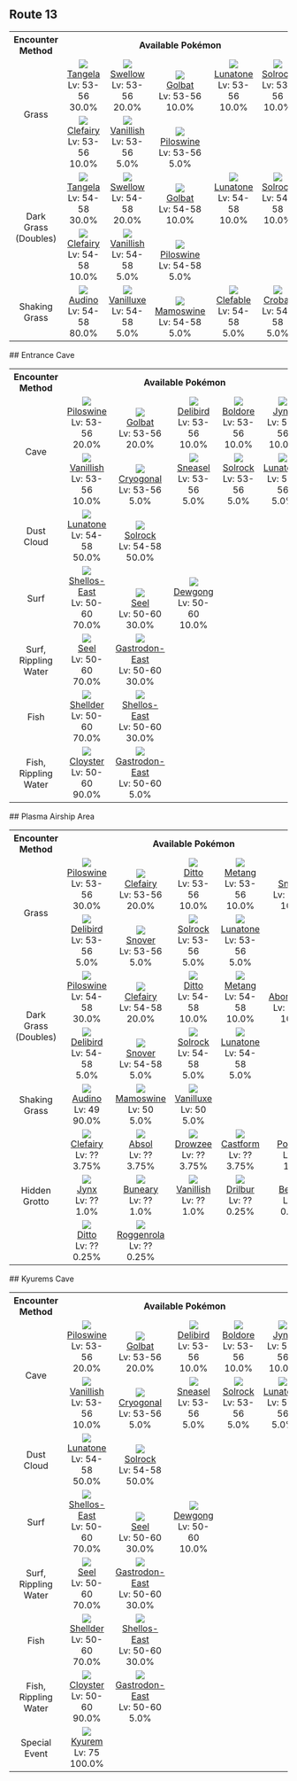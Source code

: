 ## Route 13

<table><tr><th colspan="1">Encounter Method</th><th colspan="5" style = "text-align: center;">Available Pokémon</th></tr>
<tr><td rowspan="2" style="vertical-align: middle; word-wrap: break-word; text-align: center;">Grass</td><td style="text-align: center; vertical-align: bottom;"> <img src="https://smilingzero.github.io/BlazeBlack2ReduxWiki/img/animated/114.gif"> <br> <a href="https://smilingzero.github.io/BlazeBlack2ReduxWiki/pokemons/114">Tangela</a> <br> Lv: 53-56 <br> 30.0% </td><td style="text-align: center; vertical-align: bottom;"> <img src="https://smilingzero.github.io/BlazeBlack2ReduxWiki/img/animated/277.gif"> <br> <a href="https://smilingzero.github.io/BlazeBlack2ReduxWiki/pokemons/277">Swellow</a> <br> Lv: 53-56 <br> 20.0% </td><td style="text-align: center; vertical-align: bottom;"> <img src="https://smilingzero.github.io/BlazeBlack2ReduxWiki/img/animated/42.gif"> <br> <a href="https://smilingzero.github.io/BlazeBlack2ReduxWiki/pokemons/042">Golbat</a> <br> Lv: 53-56 <br> 10.0% </td><td style="text-align: center; vertical-align: bottom;"> <img src="https://smilingzero.github.io/BlazeBlack2ReduxWiki/img/animated/337.gif"> <br> <a href="https://smilingzero.github.io/BlazeBlack2ReduxWiki/pokemons/337">Lunatone</a> <br> Lv: 53-56 <br> 10.0% </td><td style="text-align: center; vertical-align: bottom;"> <img src="https://smilingzero.github.io/BlazeBlack2ReduxWiki/img/animated/338.gif"> <br> <a href="https://smilingzero.github.io/BlazeBlack2ReduxWiki/pokemons/338">Solrock</a> <br> Lv: 53-56 <br> 10.0% </td></tr>
<tr><td style="text-align: center; vertical-align: bottom;"> <img src="https://smilingzero.github.io/BlazeBlack2ReduxWiki/img/animated/35.gif"> <br> <a href="https://smilingzero.github.io/BlazeBlack2ReduxWiki/pokemons/035">Clefairy</a> <br> Lv: 53-56 <br> 10.0% </td><td style="text-align: center; vertical-align: bottom;"> <img src="https://smilingzero.github.io/BlazeBlack2ReduxWiki/img/animated/583.gif"> <br> <a href="https://smilingzero.github.io/BlazeBlack2ReduxWiki/pokemons/583">Vanillish</a> <br> Lv: 53-56 <br> 5.0% </td><td style="text-align: center; vertical-align: bottom;"> <img src="https://smilingzero.github.io/BlazeBlack2ReduxWiki/img/animated/221.gif"> <br> <a href="https://smilingzero.github.io/BlazeBlack2ReduxWiki/pokemons/221">Piloswine</a> <br> Lv: 53-56 <br> 5.0% </td><td></td><td></td></tr>
<tr><td rowspan="2" style="vertical-align: middle; word-wrap: break-word; text-align: center;">Dark Grass (Doubles)</td><td style="text-align: center; vertical-align: bottom;"> <img src="https://smilingzero.github.io/BlazeBlack2ReduxWiki/img/animated/114.gif"> <br> <a href="https://smilingzero.github.io/BlazeBlack2ReduxWiki/pokemons/114">Tangela</a> <br> Lv: 54-58 <br> 30.0% </td><td style="text-align: center; vertical-align: bottom;"> <img src="https://smilingzero.github.io/BlazeBlack2ReduxWiki/img/animated/277.gif"> <br> <a href="https://smilingzero.github.io/BlazeBlack2ReduxWiki/pokemons/277">Swellow</a> <br> Lv: 54-58 <br> 20.0% </td><td style="text-align: center; vertical-align: bottom;"> <img src="https://smilingzero.github.io/BlazeBlack2ReduxWiki/img/animated/42.gif"> <br> <a href="https://smilingzero.github.io/BlazeBlack2ReduxWiki/pokemons/042">Golbat</a> <br> Lv: 54-58 <br> 10.0% </td><td style="text-align: center; vertical-align: bottom;"> <img src="https://smilingzero.github.io/BlazeBlack2ReduxWiki/img/animated/337.gif"> <br> <a href="https://smilingzero.github.io/BlazeBlack2ReduxWiki/pokemons/337">Lunatone</a> <br> Lv: 54-58 <br> 10.0% </td><td style="text-align: center; vertical-align: bottom;"> <img src="https://smilingzero.github.io/BlazeBlack2ReduxWiki/img/animated/338.gif"> <br> <a href="https://smilingzero.github.io/BlazeBlack2ReduxWiki/pokemons/338">Solrock</a> <br> Lv: 54-58 <br> 10.0% </td></tr>
<tr><td style="text-align: center; vertical-align: bottom;"> <img src="https://smilingzero.github.io/BlazeBlack2ReduxWiki/img/animated/35.gif"> <br> <a href="https://smilingzero.github.io/BlazeBlack2ReduxWiki/pokemons/035">Clefairy</a> <br> Lv: 54-58 <br> 10.0% </td><td style="text-align: center; vertical-align: bottom;"> <img src="https://smilingzero.github.io/BlazeBlack2ReduxWiki/img/animated/583.gif"> <br> <a href="https://smilingzero.github.io/BlazeBlack2ReduxWiki/pokemons/583">Vanillish</a> <br> Lv: 54-58 <br> 5.0% </td><td style="text-align: center; vertical-align: bottom;"> <img src="https://smilingzero.github.io/BlazeBlack2ReduxWiki/img/animated/221.gif"> <br> <a href="https://smilingzero.github.io/BlazeBlack2ReduxWiki/pokemons/221">Piloswine</a> <br> Lv: 54-58 <br> 5.0% </td><td></td><td></td></tr>
<tr><td rowspan="1" style="vertical-align: middle; word-wrap: break-word; text-align: center;">Shaking Grass</td><td style="text-align: center; vertical-align: bottom;"> <img src="https://smilingzero.github.io/BlazeBlack2ReduxWiki/img/animated/531.gif"> <br> <a href="https://smilingzero.github.io/BlazeBlack2ReduxWiki/pokemons/531">Audino</a> <br> Lv: 54-58 <br> 80.0% </td><td style="text-align: center; vertical-align: bottom;"> <img src="https://smilingzero.github.io/BlazeBlack2ReduxWiki/img/animated/584.gif"> <br> <a href="https://smilingzero.github.io/BlazeBlack2ReduxWiki/pokemons/584">Vanilluxe</a> <br> Lv: 54-58 <br> 5.0% </td><td style="text-align: center; vertical-align: bottom;"> <img src="https://smilingzero.github.io/BlazeBlack2ReduxWiki/img/animated/473.gif"> <br> <a href="https://smilingzero.github.io/BlazeBlack2ReduxWiki/pokemons/473">Mamoswine</a> <br> Lv: 54-58 <br> 5.0% </td><td style="text-align: center; vertical-align: bottom;"> <img src="https://smilingzero.github.io/BlazeBlack2ReduxWiki/img/animated/36.gif"> <br> <a href="https://smilingzero.github.io/BlazeBlack2ReduxWiki/pokemons/036">Clefable</a> <br> Lv: 54-58 <br> 5.0% </td><td style="text-align: center; vertical-align: bottom;"> <img src="https://smilingzero.github.io/BlazeBlack2ReduxWiki/img/animated/169.gif"> <br> <a href="https://smilingzero.github.io/BlazeBlack2ReduxWiki/pokemons/169">Crobat</a> <br> Lv: 54-58 <br> 5.0% </td></tr></table>
## Entrance Cave

<table><tr><th colspan="1">Encounter Method</th><th colspan="5" style = "text-align: center;">Available Pokémon</th></tr>
<tr><td rowspan="2" style="vertical-align: middle; word-wrap: break-word; text-align: center;">Cave</td><td style="text-align: center; vertical-align: bottom;"> <img src="https://smilingzero.github.io/BlazeBlack2ReduxWiki/img/animated/221.gif"> <br> <a href="https://smilingzero.github.io/BlazeBlack2ReduxWiki/pokemons/221">Piloswine</a> <br> Lv: 53-56 <br> 20.0% </td><td style="text-align: center; vertical-align: bottom;"> <img src="https://smilingzero.github.io/BlazeBlack2ReduxWiki/img/animated/42.gif"> <br> <a href="https://smilingzero.github.io/BlazeBlack2ReduxWiki/pokemons/042">Golbat</a> <br> Lv: 53-56 <br> 20.0% </td><td style="text-align: center; vertical-align: bottom;"> <img src="https://smilingzero.github.io/BlazeBlack2ReduxWiki/img/animated/225.gif"> <br> <a href="https://smilingzero.github.io/BlazeBlack2ReduxWiki/pokemons/225">Delibird</a> <br> Lv: 53-56 <br> 10.0% </td><td style="text-align: center; vertical-align: bottom;"> <img src="https://smilingzero.github.io/BlazeBlack2ReduxWiki/img/animated/525.gif"> <br> <a href="https://smilingzero.github.io/BlazeBlack2ReduxWiki/pokemons/525">Boldore</a> <br> Lv: 53-56 <br> 10.0% </td><td style="text-align: center; vertical-align: bottom;"> <img src="https://smilingzero.github.io/BlazeBlack2ReduxWiki/img/animated/124.gif"> <br> <a href="https://smilingzero.github.io/BlazeBlack2ReduxWiki/pokemons/124">Jynx</a> <br> Lv: 53-56 <br> 10.0% </td></tr>
<tr><td style="text-align: center; vertical-align: bottom;"> <img src="https://smilingzero.github.io/BlazeBlack2ReduxWiki/img/animated/583.gif"> <br> <a href="https://smilingzero.github.io/BlazeBlack2ReduxWiki/pokemons/583">Vanillish</a> <br> Lv: 53-56 <br> 10.0% </td><td style="text-align: center; vertical-align: bottom;"> <img src="https://smilingzero.github.io/BlazeBlack2ReduxWiki/img/animated/615.gif"> <br> <a href="https://smilingzero.github.io/BlazeBlack2ReduxWiki/pokemons/615">Cryogonal</a> <br> Lv: 53-56 <br> 5.0% </td><td style="text-align: center; vertical-align: bottom;"> <img src="https://smilingzero.github.io/BlazeBlack2ReduxWiki/img/animated/215.gif"> <br> <a href="https://smilingzero.github.io/BlazeBlack2ReduxWiki/pokemons/215">Sneasel</a> <br> Lv: 53-56 <br> 5.0% </td><td style="text-align: center; vertical-align: bottom;"> <img src="https://smilingzero.github.io/BlazeBlack2ReduxWiki/img/animated/338.gif"> <br> <a href="https://smilingzero.github.io/BlazeBlack2ReduxWiki/pokemons/338">Solrock</a> <br> Lv: 53-56 <br> 5.0% </td><td style="text-align: center; vertical-align: bottom;"> <img src="https://smilingzero.github.io/BlazeBlack2ReduxWiki/img/animated/337.gif"> <br> <a href="https://smilingzero.github.io/BlazeBlack2ReduxWiki/pokemons/337">Lunatone</a> <br> Lv: 53-56 <br> 5.0% </td></tr>
<tr><td rowspan="1" style="vertical-align: middle; word-wrap: break-word; text-align: center;">Dust Cloud</td><td style="text-align: center; vertical-align: bottom;"> <img src="https://smilingzero.github.io/BlazeBlack2ReduxWiki/img/animated/337.gif"> <br> <a href="https://smilingzero.github.io/BlazeBlack2ReduxWiki/pokemons/337">Lunatone</a> <br> Lv: 54-58 <br> 50.0% </td><td style="text-align: center; vertical-align: bottom;"> <img src="https://smilingzero.github.io/BlazeBlack2ReduxWiki/img/animated/338.gif"> <br> <a href="https://smilingzero.github.io/BlazeBlack2ReduxWiki/pokemons/338">Solrock</a> <br> Lv: 54-58 <br> 50.0% </td><td></td><td></td><td></td></tr>
<tr><td rowspan="1" style="vertical-align: middle; word-wrap: break-word; text-align: center;">Surf</td><td style="text-align: center; vertical-align: bottom;"> <img src="https://smilingzero.github.io/BlazeBlack2ReduxWiki/img/animated/422-east.gif"> <br> <a href="https://smilingzero.github.io/BlazeBlack2ReduxWiki/pokemons/422">Shellos-East</a> <br> Lv: 50-60 <br> 70.0% </td><td style="text-align: center; vertical-align: bottom;"> <img src="https://smilingzero.github.io/BlazeBlack2ReduxWiki/img/animated/86.gif"> <br> <a href="https://smilingzero.github.io/BlazeBlack2ReduxWiki/pokemons/086">Seel</a> <br> Lv: 50-60 <br> 30.0% </td><td style="text-align: center; vertical-align: bottom;"> <img src="https://smilingzero.github.io/BlazeBlack2ReduxWiki/img/animated/87.gif"> <br> <a href="https://smilingzero.github.io/BlazeBlack2ReduxWiki/pokemons/087">Dewgong</a> <br> Lv: 50-60 <br> 10.0% </td><td></td><td></td></tr>
<tr><td rowspan="1" style="vertical-align: middle; word-wrap: break-word; text-align: center;">Surf, Rippling Water</td><td style="text-align: center; vertical-align: bottom;"> <img src="https://smilingzero.github.io/BlazeBlack2ReduxWiki/img/animated/86.gif"> <br> <a href="https://smilingzero.github.io/BlazeBlack2ReduxWiki/pokemons/086">Seel</a> <br> Lv: 50-60 <br> 70.0% </td><td style="text-align: center; vertical-align: bottom;"> <img src="https://smilingzero.github.io/BlazeBlack2ReduxWiki/img/animated/423-east.gif"> <br> <a href="https://smilingzero.github.io/BlazeBlack2ReduxWiki/pokemons/423">Gastrodon-East</a> <br> Lv: 50-60 <br> 30.0% </td><td></td><td></td><td></td></tr>
<tr><td rowspan="1" style="vertical-align: middle; word-wrap: break-word; text-align: center;">Fish</td><td style="text-align: center; vertical-align: bottom;"> <img src="https://smilingzero.github.io/BlazeBlack2ReduxWiki/img/animated/90.gif"> <br> <a href="https://smilingzero.github.io/BlazeBlack2ReduxWiki/pokemons/090">Shellder</a> <br> Lv: 50-60 <br> 70.0% </td><td style="text-align: center; vertical-align: bottom;"> <img src="https://smilingzero.github.io/BlazeBlack2ReduxWiki/img/animated/422-east.gif"> <br> <a href="https://smilingzero.github.io/BlazeBlack2ReduxWiki/pokemons/422">Shellos-East</a> <br> Lv: 50-60 <br> 30.0% </td><td></td><td></td><td></td></tr>
<tr><td rowspan="1" style="vertical-align: middle; word-wrap: break-word; text-align: center;">Fish, Rippling Water</td><td style="text-align: center; vertical-align: bottom;"> <img src="https://smilingzero.github.io/BlazeBlack2ReduxWiki/img/animated/91.gif"> <br> <a href="https://smilingzero.github.io/BlazeBlack2ReduxWiki/pokemons/091">Cloyster</a> <br> Lv: 50-60 <br> 90.0% </td><td style="text-align: center; vertical-align: bottom;"> <img src="https://smilingzero.github.io/BlazeBlack2ReduxWiki/img/animated/423-east.gif"> <br> <a href="https://smilingzero.github.io/BlazeBlack2ReduxWiki/pokemons/423">Gastrodon-East</a> <br> Lv: 50-60 <br> 5.0% </td><td></td><td></td><td></td></tr></table>
## Plasma Airship Area

<table><tr><th colspan="1">Encounter Method</th><th colspan="5" style = "text-align: center;">Available Pokémon</th></tr>
<tr><td rowspan="2" style="vertical-align: middle; word-wrap: break-word; text-align: center;">Grass</td><td style="text-align: center; vertical-align: bottom;"> <img src="https://smilingzero.github.io/BlazeBlack2ReduxWiki/img/animated/221.gif"> <br> <a href="https://smilingzero.github.io/BlazeBlack2ReduxWiki/pokemons/221">Piloswine</a> <br> Lv: 53-56 <br> 30.0% </td><td style="text-align: center; vertical-align: bottom;"> <img src="https://smilingzero.github.io/BlazeBlack2ReduxWiki/img/animated/35.gif"> <br> <a href="https://smilingzero.github.io/BlazeBlack2ReduxWiki/pokemons/035">Clefairy</a> <br> Lv: 53-56 <br> 20.0% </td><td style="text-align: center; vertical-align: bottom;"> <img src="https://smilingzero.github.io/BlazeBlack2ReduxWiki/img/animated/132.gif"> <br> <a href="https://smilingzero.github.io/BlazeBlack2ReduxWiki/pokemons/132">Ditto</a> <br> Lv: 53-56 <br> 10.0% </td><td style="text-align: center; vertical-align: bottom;"> <img src="https://smilingzero.github.io/BlazeBlack2ReduxWiki/img/animated/375.gif"> <br> <a href="https://smilingzero.github.io/BlazeBlack2ReduxWiki/pokemons/375">Metang</a> <br> Lv: 53-56 <br> 10.0% </td><td style="text-align: center; vertical-align: bottom;"> <img src="https://smilingzero.github.io/BlazeBlack2ReduxWiki/img/animated/361.gif"> <br> <a href="https://smilingzero.github.io/BlazeBlack2ReduxWiki/pokemons/361">Snorunt</a> <br> Lv: 53-56 <br> 10.0% </td></tr>
<tr><td style="text-align: center; vertical-align: bottom;"> <img src="https://smilingzero.github.io/BlazeBlack2ReduxWiki/img/animated/225.gif"> <br> <a href="https://smilingzero.github.io/BlazeBlack2ReduxWiki/pokemons/225">Delibird</a> <br> Lv: 53-56 <br> 5.0% </td><td style="text-align: center; vertical-align: bottom;"> <img src="https://smilingzero.github.io/BlazeBlack2ReduxWiki/img/animated/459.gif"> <br> <a href="https://smilingzero.github.io/BlazeBlack2ReduxWiki/pokemons/459">Snover</a> <br> Lv: 53-56 <br> 5.0% </td><td style="text-align: center; vertical-align: bottom;"> <img src="https://smilingzero.github.io/BlazeBlack2ReduxWiki/img/animated/338.gif"> <br> <a href="https://smilingzero.github.io/BlazeBlack2ReduxWiki/pokemons/338">Solrock</a> <br> Lv: 53-56 <br> 5.0% </td><td style="text-align: center; vertical-align: bottom;"> <img src="https://smilingzero.github.io/BlazeBlack2ReduxWiki/img/animated/337.gif"> <br> <a href="https://smilingzero.github.io/BlazeBlack2ReduxWiki/pokemons/337">Lunatone</a> <br> Lv: 53-56 <br> 5.0% </td><td></td></tr>
<tr><td rowspan="2" style="vertical-align: middle; word-wrap: break-word; text-align: center;">Dark Grass (Doubles)</td><td style="text-align: center; vertical-align: bottom;"> <img src="https://smilingzero.github.io/BlazeBlack2ReduxWiki/img/animated/221.gif"> <br> <a href="https://smilingzero.github.io/BlazeBlack2ReduxWiki/pokemons/221">Piloswine</a> <br> Lv: 54-58 <br> 30.0% </td><td style="text-align: center; vertical-align: bottom;"> <img src="https://smilingzero.github.io/BlazeBlack2ReduxWiki/img/animated/35.gif"> <br> <a href="https://smilingzero.github.io/BlazeBlack2ReduxWiki/pokemons/035">Clefairy</a> <br> Lv: 54-58 <br> 20.0% </td><td style="text-align: center; vertical-align: bottom;"> <img src="https://smilingzero.github.io/BlazeBlack2ReduxWiki/img/animated/132.gif"> <br> <a href="https://smilingzero.github.io/BlazeBlack2ReduxWiki/pokemons/132">Ditto</a> <br> Lv: 54-58 <br> 10.0% </td><td style="text-align: center; vertical-align: bottom;"> <img src="https://smilingzero.github.io/BlazeBlack2ReduxWiki/img/animated/375.gif"> <br> <a href="https://smilingzero.github.io/BlazeBlack2ReduxWiki/pokemons/375">Metang</a> <br> Lv: 54-58 <br> 10.0% </td><td style="text-align: center; vertical-align: bottom;"> <img src="https://smilingzero.github.io/BlazeBlack2ReduxWiki/img/animated/460.gif"> <br> <a href="https://smilingzero.github.io/BlazeBlack2ReduxWiki/pokemons/460">Abomasnow</a> <br> Lv: 54-58 <br> 10.0% </td></tr>
<tr><td style="text-align: center; vertical-align: bottom;"> <img src="https://smilingzero.github.io/BlazeBlack2ReduxWiki/img/animated/225.gif"> <br> <a href="https://smilingzero.github.io/BlazeBlack2ReduxWiki/pokemons/225">Delibird</a> <br> Lv: 54-58 <br> 5.0% </td><td style="text-align: center; vertical-align: bottom;"> <img src="https://smilingzero.github.io/BlazeBlack2ReduxWiki/img/animated/459.gif"> <br> <a href="https://smilingzero.github.io/BlazeBlack2ReduxWiki/pokemons/459">Snover</a> <br> Lv: 54-58 <br> 5.0% </td><td style="text-align: center; vertical-align: bottom;"> <img src="https://smilingzero.github.io/BlazeBlack2ReduxWiki/img/animated/338.gif"> <br> <a href="https://smilingzero.github.io/BlazeBlack2ReduxWiki/pokemons/338">Solrock</a> <br> Lv: 54-58 <br> 5.0% </td><td style="text-align: center; vertical-align: bottom;"> <img src="https://smilingzero.github.io/BlazeBlack2ReduxWiki/img/animated/337.gif"> <br> <a href="https://smilingzero.github.io/BlazeBlack2ReduxWiki/pokemons/337">Lunatone</a> <br> Lv: 54-58 <br> 5.0% </td><td></td></tr>
<tr><td rowspan="1" style="vertical-align: middle; word-wrap: break-word; text-align: center;">Shaking Grass</td><td style="text-align: center; vertical-align: bottom;"> <img src="https://smilingzero.github.io/BlazeBlack2ReduxWiki/img/animated/531.gif"> <br> <a href="https://smilingzero.github.io/BlazeBlack2ReduxWiki/pokemons/531">Audino</a> <br> Lv: 49 <br> 90.0% </td><td style="text-align: center; vertical-align: bottom;"> <img src="https://smilingzero.github.io/BlazeBlack2ReduxWiki/img/animated/473.gif"> <br> <a href="https://smilingzero.github.io/BlazeBlack2ReduxWiki/pokemons/473">Mamoswine</a> <br> Lv: 50 <br> 5.0% </td><td style="text-align: center; vertical-align: bottom;"> <img src="https://smilingzero.github.io/BlazeBlack2ReduxWiki/img/animated/584.gif"> <br> <a href="https://smilingzero.github.io/BlazeBlack2ReduxWiki/pokemons/584">Vanilluxe</a> <br> Lv: 50 <br> 5.0% </td><td></td><td></td></tr>
<tr><td rowspan="3" style="vertical-align: middle; word-wrap: break-word; text-align: center;">Hidden Grotto</td><td style="text-align: center; vertical-align: bottom;"> <img src="https://smilingzero.github.io/BlazeBlack2ReduxWiki/img/animated/35.gif"> <br> <a href="https://smilingzero.github.io/BlazeBlack2ReduxWiki/pokemons/035">Clefairy</a> <br> Lv: ?? <br> 3.75% </td><td style="text-align: center; vertical-align: bottom;"> <img src="https://smilingzero.github.io/BlazeBlack2ReduxWiki/img/animated/359.gif"> <br> <a href="https://smilingzero.github.io/BlazeBlack2ReduxWiki/pokemons/359">Absol</a> <br> Lv: ?? <br> 3.75% </td><td style="text-align: center; vertical-align: bottom;"> <img src="https://smilingzero.github.io/BlazeBlack2ReduxWiki/img/animated/96.gif"> <br> <a href="https://smilingzero.github.io/BlazeBlack2ReduxWiki/pokemons/096">Drowzee</a> <br> Lv: ?? <br> 3.75% </td><td style="text-align: center; vertical-align: bottom;"> <img src="https://smilingzero.github.io/BlazeBlack2ReduxWiki/img/animated/351.gif"> <br> <a href="https://smilingzero.github.io/BlazeBlack2ReduxWiki/pokemons/351">Castform</a> <br> Lv: ?? <br> 3.75% </td><td style="text-align: center; vertical-align: bottom;"> <img src="https://smilingzero.github.io/BlazeBlack2ReduxWiki/img/animated/137.gif"> <br> <a href="https://smilingzero.github.io/BlazeBlack2ReduxWiki/pokemons/137">Porygon</a> <br> Lv: ?? <br> 1.0% </td></tr>
<tr><td style="text-align: center; vertical-align: bottom;"> <img src="https://smilingzero.github.io/BlazeBlack2ReduxWiki/img/animated/124.gif"> <br> <a href="https://smilingzero.github.io/BlazeBlack2ReduxWiki/pokemons/124">Jynx</a> <br> Lv: ?? <br> 1.0% </td><td style="text-align: center; vertical-align: bottom;"> <img src="https://smilingzero.github.io/BlazeBlack2ReduxWiki/img/animated/427.gif"> <br> <a href="https://smilingzero.github.io/BlazeBlack2ReduxWiki/pokemons/427">Buneary</a> <br> Lv: ?? <br> 1.0% </td><td style="text-align: center; vertical-align: bottom;"> <img src="https://smilingzero.github.io/BlazeBlack2ReduxWiki/img/animated/583.gif"> <br> <a href="https://smilingzero.github.io/BlazeBlack2ReduxWiki/pokemons/583">Vanillish</a> <br> Lv: ?? <br> 1.0% </td><td style="text-align: center; vertical-align: bottom;"> <img src="https://smilingzero.github.io/BlazeBlack2ReduxWiki/img/animated/529.gif"> <br> <a href="https://smilingzero.github.io/BlazeBlack2ReduxWiki/pokemons/529">Drilbur</a> <br> Lv: ?? <br> 0.25% </td><td style="text-align: center; vertical-align: bottom;"> <img src="https://smilingzero.github.io/BlazeBlack2ReduxWiki/img/animated/374.gif"> <br> <a href="https://smilingzero.github.io/BlazeBlack2ReduxWiki/pokemons/374">Beldum</a> <br> Lv: ?? <br> 0.25% </td></tr>
<tr><td style="text-align: center; vertical-align: bottom;"> <img src="https://smilingzero.github.io/BlazeBlack2ReduxWiki/img/animated/132.gif"> <br> <a href="https://smilingzero.github.io/BlazeBlack2ReduxWiki/pokemons/132">Ditto</a> <br> Lv: ?? <br> 0.25% </td><td style="text-align: center; vertical-align: bottom;"> <img src="https://smilingzero.github.io/BlazeBlack2ReduxWiki/img/animated/524.gif"> <br> <a href="https://smilingzero.github.io/BlazeBlack2ReduxWiki/pokemons/524">Roggenrola</a> <br> Lv: ?? <br> 0.25% </td><td></td><td></td><td></td></tr></table>
## Kyurems Cave

<table><tr><th colspan="1">Encounter Method</th><th colspan="5" style = "text-align: center;">Available Pokémon</th></tr>
<tr><td rowspan="2" style="vertical-align: middle; word-wrap: break-word; text-align: center;">Cave</td><td style="text-align: center; vertical-align: bottom;"> <img src="https://smilingzero.github.io/BlazeBlack2ReduxWiki/img/animated/221.gif"> <br> <a href="https://smilingzero.github.io/BlazeBlack2ReduxWiki/pokemons/221">Piloswine</a> <br> Lv: 53-56 <br> 20.0% </td><td style="text-align: center; vertical-align: bottom;"> <img src="https://smilingzero.github.io/BlazeBlack2ReduxWiki/img/animated/42.gif"> <br> <a href="https://smilingzero.github.io/BlazeBlack2ReduxWiki/pokemons/042">Golbat</a> <br> Lv: 53-56 <br> 20.0% </td><td style="text-align: center; vertical-align: bottom;"> <img src="https://smilingzero.github.io/BlazeBlack2ReduxWiki/img/animated/225.gif"> <br> <a href="https://smilingzero.github.io/BlazeBlack2ReduxWiki/pokemons/225">Delibird</a> <br> Lv: 53-56 <br> 10.0% </td><td style="text-align: center; vertical-align: bottom;"> <img src="https://smilingzero.github.io/BlazeBlack2ReduxWiki/img/animated/525.gif"> <br> <a href="https://smilingzero.github.io/BlazeBlack2ReduxWiki/pokemons/525">Boldore</a> <br> Lv: 53-56 <br> 10.0% </td><td style="text-align: center; vertical-align: bottom;"> <img src="https://smilingzero.github.io/BlazeBlack2ReduxWiki/img/animated/124.gif"> <br> <a href="https://smilingzero.github.io/BlazeBlack2ReduxWiki/pokemons/124">Jynx</a> <br> Lv: 53-56 <br> 10.0% </td></tr>
<tr><td style="text-align: center; vertical-align: bottom;"> <img src="https://smilingzero.github.io/BlazeBlack2ReduxWiki/img/animated/583.gif"> <br> <a href="https://smilingzero.github.io/BlazeBlack2ReduxWiki/pokemons/583">Vanillish</a> <br> Lv: 53-56 <br> 10.0% </td><td style="text-align: center; vertical-align: bottom;"> <img src="https://smilingzero.github.io/BlazeBlack2ReduxWiki/img/animated/615.gif"> <br> <a href="https://smilingzero.github.io/BlazeBlack2ReduxWiki/pokemons/615">Cryogonal</a> <br> Lv: 53-56 <br> 5.0% </td><td style="text-align: center; vertical-align: bottom;"> <img src="https://smilingzero.github.io/BlazeBlack2ReduxWiki/img/animated/215.gif"> <br> <a href="https://smilingzero.github.io/BlazeBlack2ReduxWiki/pokemons/215">Sneasel</a> <br> Lv: 53-56 <br> 5.0% </td><td style="text-align: center; vertical-align: bottom;"> <img src="https://smilingzero.github.io/BlazeBlack2ReduxWiki/img/animated/338.gif"> <br> <a href="https://smilingzero.github.io/BlazeBlack2ReduxWiki/pokemons/338">Solrock</a> <br> Lv: 53-56 <br> 5.0% </td><td style="text-align: center; vertical-align: bottom;"> <img src="https://smilingzero.github.io/BlazeBlack2ReduxWiki/img/animated/337.gif"> <br> <a href="https://smilingzero.github.io/BlazeBlack2ReduxWiki/pokemons/337">Lunatone</a> <br> Lv: 53-56 <br> 5.0% </td></tr>
<tr><td rowspan="1" style="vertical-align: middle; word-wrap: break-word; text-align: center;">Dust Cloud</td><td style="text-align: center; vertical-align: bottom;"> <img src="https://smilingzero.github.io/BlazeBlack2ReduxWiki/img/animated/337.gif"> <br> <a href="https://smilingzero.github.io/BlazeBlack2ReduxWiki/pokemons/337">Lunatone</a> <br> Lv: 54-58 <br> 50.0% </td><td style="text-align: center; vertical-align: bottom;"> <img src="https://smilingzero.github.io/BlazeBlack2ReduxWiki/img/animated/338.gif"> <br> <a href="https://smilingzero.github.io/BlazeBlack2ReduxWiki/pokemons/338">Solrock</a> <br> Lv: 54-58 <br> 50.0% </td><td></td><td></td><td></td></tr>
<tr><td rowspan="1" style="vertical-align: middle; word-wrap: break-word; text-align: center;">Surf</td><td style="text-align: center; vertical-align: bottom;"> <img src="https://smilingzero.github.io/BlazeBlack2ReduxWiki/img/animated/422-east.gif"> <br> <a href="https://smilingzero.github.io/BlazeBlack2ReduxWiki/pokemons/422">Shellos-East</a> <br> Lv: 50-60 <br> 70.0% </td><td style="text-align: center; vertical-align: bottom;"> <img src="https://smilingzero.github.io/BlazeBlack2ReduxWiki/img/animated/86.gif"> <br> <a href="https://smilingzero.github.io/BlazeBlack2ReduxWiki/pokemons/086">Seel</a> <br> Lv: 50-60 <br> 30.0% </td><td style="text-align: center; vertical-align: bottom;"> <img src="https://smilingzero.github.io/BlazeBlack2ReduxWiki/img/animated/87.gif"> <br> <a href="https://smilingzero.github.io/BlazeBlack2ReduxWiki/pokemons/087">Dewgong</a> <br> Lv: 50-60 <br> 10.0% </td><td></td><td></td></tr>
<tr><td rowspan="1" style="vertical-align: middle; word-wrap: break-word; text-align: center;">Surf, Rippling Water</td><td style="text-align: center; vertical-align: bottom;"> <img src="https://smilingzero.github.io/BlazeBlack2ReduxWiki/img/animated/86.gif"> <br> <a href="https://smilingzero.github.io/BlazeBlack2ReduxWiki/pokemons/086">Seel</a> <br> Lv: 50-60 <br> 70.0% </td><td style="text-align: center; vertical-align: bottom;"> <img src="https://smilingzero.github.io/BlazeBlack2ReduxWiki/img/animated/423-east.gif"> <br> <a href="https://smilingzero.github.io/BlazeBlack2ReduxWiki/pokemons/423">Gastrodon-East</a> <br> Lv: 50-60 <br> 30.0% </td><td></td><td></td><td></td></tr>
<tr><td rowspan="1" style="vertical-align: middle; word-wrap: break-word; text-align: center;">Fish</td><td style="text-align: center; vertical-align: bottom;"> <img src="https://smilingzero.github.io/BlazeBlack2ReduxWiki/img/animated/90.gif"> <br> <a href="https://smilingzero.github.io/BlazeBlack2ReduxWiki/pokemons/090">Shellder</a> <br> Lv: 50-60 <br> 70.0% </td><td style="text-align: center; vertical-align: bottom;"> <img src="https://smilingzero.github.io/BlazeBlack2ReduxWiki/img/animated/422-east.gif"> <br> <a href="https://smilingzero.github.io/BlazeBlack2ReduxWiki/pokemons/422">Shellos-East</a> <br> Lv: 50-60 <br> 30.0% </td><td></td><td></td><td></td></tr>
<tr><td rowspan="1" style="vertical-align: middle; word-wrap: break-word; text-align: center;">Fish, Rippling Water</td><td style="text-align: center; vertical-align: bottom;"> <img src="https://smilingzero.github.io/BlazeBlack2ReduxWiki/img/animated/91.gif"> <br> <a href="https://smilingzero.github.io/BlazeBlack2ReduxWiki/pokemons/091">Cloyster</a> <br> Lv: 50-60 <br> 90.0% </td><td style="text-align: center; vertical-align: bottom;"> <img src="https://smilingzero.github.io/BlazeBlack2ReduxWiki/img/animated/423-east.gif"> <br> <a href="https://smilingzero.github.io/BlazeBlack2ReduxWiki/pokemons/423">Gastrodon-East</a> <br> Lv: 50-60 <br> 5.0% </td><td></td><td></td><td></td></tr>
<tr><td rowspan="1" style="vertical-align: middle; word-wrap: break-word; text-align: center;">Special Event</td><td style="text-align: center; vertical-align: bottom;"> <img src="https://smilingzero.github.io/BlazeBlack2ReduxWiki/img/animated/646.gif"> <br> <a href="https://smilingzero.github.io/BlazeBlack2ReduxWiki/pokemons/646">Kyurem</a> <br> Lv: 75 <br> 100.0% </td><td></td><td></td><td></td><td></td></tr></table>
